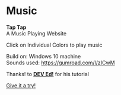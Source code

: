 # Music <br>
<b>Tap Tap</b><br>
A Music Playing Website <br>

Click on Individual Colors to play music

Build on: Windows 10 machine <br>
Sounds used: https://gumroad.com/l/zICwM <br>

Thanks! to <b>[DEV Ed!](https://www.youtube.com/channel/UClb90NQQcskPUGDIXsQEz5Q)</b> for his tutorial 

[Give it a try!](https://ankit404.github.io/Music/)
